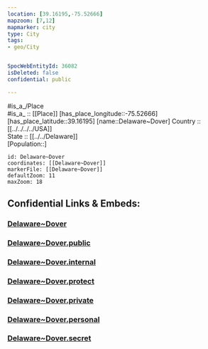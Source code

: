 ```yaml
---
location: [39.16195,-75.52666] 
mapzoom: [7,12] 
mapmarker: city 
type: City
tags:
- geo/City


SpocWebEntityId: 36082
isDeleted: false
confidential: public

---
```

#is_a_/Place  
#is_a_ :: [[Place]] 
[has_place_longitude::-75.52666] 
[has_place_latitude::39.16195] 
[name::Delaware~Dover] 
Country :: [[../../../../USA]]  
State :: [[../../Delaware]]  
[Population::] 



```leaflet
id: Delaware~Dover
coordinates: [[Delaware~Dover]] 
markerFile: [[Delaware~Dover]] 
defaultZoom: 11 
maxZoom: 18
```


## Confidential Links & Embeds: 

### [Delaware~Dover](/_Standards/Earth/Continent/America~North/USA/USA~Eastern/Delaware/counties~Delaware/Kent,County/cities~Kent/Delaware~Dover.md) 

### [Delaware~Dover.public](/_public/Earth/Continent/America~North/USA/USA~Eastern/Delaware/counties~Delaware/Kent,County/cities~Kent/Delaware~Dover.public.md) 

### [Delaware~Dover.internal](/_internal/Earth/Continent/America~North/USA/USA~Eastern/Delaware/counties~Delaware/Kent,County/cities~Kent/Delaware~Dover.internal.md) 

### [Delaware~Dover.protect](/_protect/Earth/Continent/America~North/USA/USA~Eastern/Delaware/counties~Delaware/Kent,County/cities~Kent/Delaware~Dover.protect.md) 

### [Delaware~Dover.private](/_private/Earth/Continent/America~North/USA/USA~Eastern/Delaware/counties~Delaware/Kent,County/cities~Kent/Delaware~Dover.private.md) 

### [Delaware~Dover.personal](/_personal/Earth/Continent/America~North/USA/USA~Eastern/Delaware/counties~Delaware/Kent,County/cities~Kent/Delaware~Dover.personal.md) 

### [Delaware~Dover.secret](/_secret/Earth/Continent/America~North/USA/USA~Eastern/Delaware/counties~Delaware/Kent,County/cities~Kent/Delaware~Dover.secret.md)

